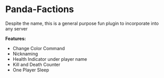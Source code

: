 # Panda-Factions
Despite the name, this is a general purpose fun plugin to incorporate into any server

<b>Features:</b>
  - Change Color Command
  - Nicknaming
  - Health Indicator under player name
  - Kill and Death Counter
  - One Player Sleep
